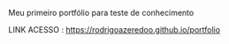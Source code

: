  Meu primeiro portfólio para teste de conhecimento

LINK ACESSO : https://rodrigoazeredoo.github.io/portfolio
